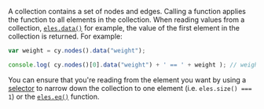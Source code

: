 A collection contains a set of nodes and edges.  Calling a function applies the function to all elements in the collection.  When reading values from a collection, [`eles.data()`](#collection/data/eles.data) for example, the value of the first element in the collection is returned.  For example:

```js
var weight = cy.nodes().data("weight");

console.log( cy.nodes()[0].data("weight") + ' == ' + weight ); // weight is the first ele's weight
```

You can ensure that you're reading from the element you want by using a [selector](#selectors) to narrow down the collection to one element (i.e. `eles.size() === 1`) or the [`eles.eq()`](#collection/iteration/eles.eq) function.